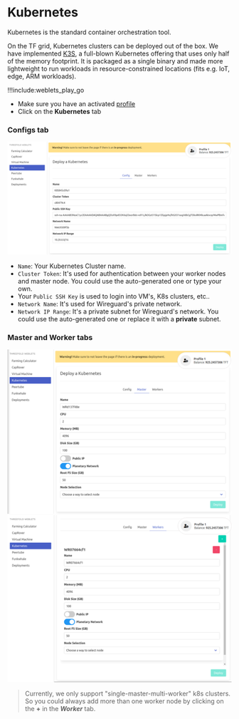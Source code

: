 # Kubernetes 

Kubernetes is the standard container orchestration tool.

On the TF grid, Kubernetes clusters can be deployed out of the box. We have implemented [K3S](https://k3s.io/), a full-blown Kubernetes offering that uses only half of the memory footprint. It is packaged as a single binary and made more lightweight to run workloads in resource-constrained locations (fits e.g. IoT, edge, ARM workloads).

!!!include:weblets_play_go
- Make sure you have an activated [profile](weblets_profile_manager) 
- Click on the **Kubernetes** tab

### **Configs** tab

![](img/kubernetes1.png)

- `Name`: Your Kubernetes Cluster name.
- `Cluster Token`: It's used for authentication between your worker nodes and master node. You could use the auto-generated one or type your own.
- Your `Public SSH Key` is used to login into VM's, K8s clusters, etc..
- `Network Name`: It's used for Wireguard's private network.
- `Network IP Range`: It's a private subnet for Wireguard's network. You could use the auto-generated one or replace it with a **private** subnet.

### **Master** and **Worker** tabs

![](img/kubernetes2.png)
![](img/kubernetes3.png)

> Currently, we only support "single-master-multi-worker" k8s clusters. So you could always add more than one worker node by clicking on the **+** in the ***Worker*** tab.
